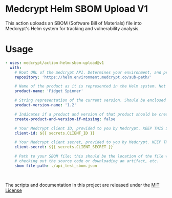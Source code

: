 
# Medcrypt Helm SBOM Upload V1

This action uploads an SBOM (Software Bill of Materials) file into Medcrypt's Helm system for tracking and vulnerability analysis.


# Usage

<!-- start usage -->
```yaml
- uses: medcrypt/action-helm-sbom-upload@v1
  with:
    # Root URL of the medcrypt API. Determines your environment, and provided to you by Medcrypt.
    repository: 'https://helm.environment.medcrypt.co/sub-path/'

    # Name of the product as it is represented in the Helm system. Not case sensitive for matching.
    product-name: 'Fidget Spinner'

    # String representation of the current version. Should be enclosed in quotes to prevent truncation of numeric values.
    product-version-name: '1.2'

    # Indicates if a product and version of that product should be created within Helm if no match is found. USE WITH CAUTION.
    create-product-and-version-if-missing: false

    # Your Medcrypt client ID, provided to you by Medcrypt. KEEP THIS SECURE and populate it from secrets.
    client-id: ${{ secrets.CLIENT_ID }}

    # Your Medcrypt client secret, provided to you by Medcrypt. KEEP THIS SECURE and populate it from secrets.
    client-secret: ${{ secrets.CLIENT_SECRET }}

    # Path to your SBOM file; this should be the location of the file within the current github workspace after
    # checking out the source code or downloading an artifact, etc.
    sbom-file-path: ./api_test_sbom.json

    
```
<!-- end usage -->



The scripts and documentation in this project are released under the [MIT License](LICENSE)